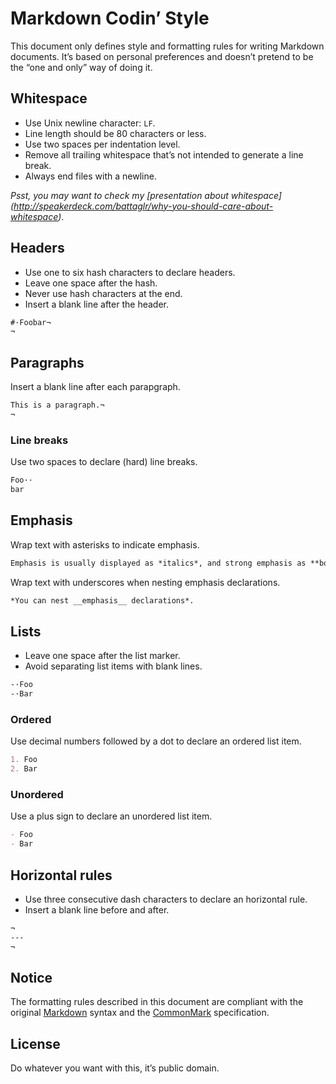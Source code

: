 # Markdown Codin’ Style

This document only defines style and formatting rules for writing Markdown
documents. It’s based on personal preferences and doesn’t pretend to be the
“one and only” way of doing it.

## Whitespace

- Use Unix newline character: `LF`.
- Line length should be 80 characters or less.
- Use two spaces per indentation level.
- Remove all trailing whitespace that’s not intended to generate a line break.
- Always end files with a newline.

_Psst, you may want to check my [presentation about whitespace]
(http://speakerdeck.com/battaglr/why-you-should-care-about-whitespace)_.

## Headers

- Use one to six hash characters to declare headers.
- Leave one space after the hash.
- Never use hash characters at the end.
- Insert a blank line after the header.

```md
#·Foobar¬
¬
```

## Paragraphs

Insert a blank line after each parapgraph.

```md
This is a paragraph.¬
¬
```

### Line breaks

Use two spaces to declare (hard) line breaks.

```md
Foo··
bar
```

## Emphasis

Wrap text with asterisks to indicate emphasis.

```md
Emphasis is usually displayed as *italics*, and strong emphasis as **bold**.
```

Wrap text with underscores when nesting emphasis declarations.

```md
*You can nest __emphasis__ declarations*.
```

## Lists

- Leave one space after the list marker.
- Avoid separating list items with blank lines.

```md
-·Foo
-·Bar
```

### Ordered

Use decimal numbers followed by a dot to declare an ordered list item.

```md
1. Foo
2. Bar
```

### Unordered

Use a plus sign to declare an unordered list item.

```md
- Foo
- Bar
```

## Horizontal rules

- Use three consecutive dash characters to declare an horizontal rule.
- Insert a blank line before and after.

```md
¬
---
¬
```

## Notice

The formatting rules described in this document are compliant with the original
[Markdown](http://daringfireball.net/projects/markdown/syntax) syntax and the
[CommonMark](http://commonmark.org/) specification.

## License

Do whatever you want with this, it’s public domain.
